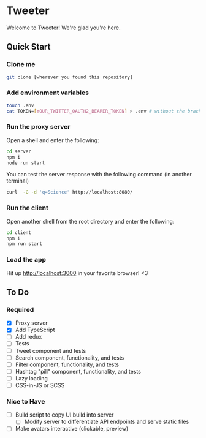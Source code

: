 # Tweeter

Welcome to Tweeter! We're glad you're here.

## Quick Start

### Clone me

```bash
git clone [wherever you found this repository]
```

### Add environment variables

```bash
touch .env
cat TOKEN=[YOUR_TWITTER_OAUTH2_BEARER_TOKEN] > .env # without the brackets
```

### Run the proxy server

Open a shell and enter the following:

```bash
cd server
npm i
node run start
```

You can test the server response with the following command (in another terminal)

```bash
curl  -G -d 'q=Science' http://localhost:8080/
```

### Run the client

Open another shell from the root directory and enter the following:

```bash
cd client
npm i
npm run start
```

### Load the app

Hit up <http://localhost:3000> in your favorite browser! <3

## To Do

### Required

- [x] Proxy server
- [x] Add TypeScript
- [ ] Add redux
- [ ] Tests
- [ ] Tweet component and tests
- [ ] Search component, functionality, and tests
- [ ] Filter component, functionality, and tests
- [ ] Hashtag "pill" component, functionality, and tests
- [ ] Lazy loading
- [ ] CSS-in-JS or SCSS

### Nice to Have

- [ ] Build script to copy UI build into server
  - [ ] Modify server to differentiate API endpoints and serve static files
- [ ] Make avatars interactive (clickable, preview)
